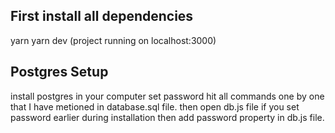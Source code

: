 ## First install all dependencies

yarn
yarn dev (project running on localhost:3000)

## Postgres Setup

install postgres in your computer
set password
hit all commands one by one that I have metioned in database.sql file.
then open db.js file if you set password earlier during installation then add password property in db.js file.

